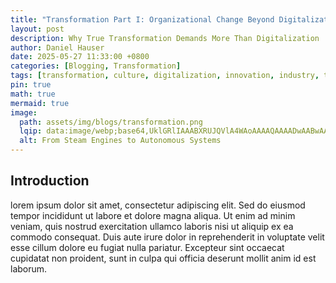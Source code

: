 ```yaml
---
title: "Transformation Part I: Organizational Change Beyond Digitalization"
layout: post
description: Why True Transformation Demands More Than Digitalization
author: Daniel Hauser
date: 2025-05-27 11:33:00 +0800
categories: [Blogging, Transformation]
tags: [transformation, culture, digitalization, innovation, industry, technology]
pin: true
math: true
mermaid: true
image:
  path: assets/img/blogs/transformation.png
  lqip: data:image/webp;base64,UklGRlIAAABXRUJQVlA4WAoAAAAQAAAADwAABwAAQUxQSDIAAAARL0AmbZurmr57yyIiqE8oiG0bejIYEQTgqiDA9vqnsUSI6H+oAEAAAA==lq
  alt: From Steam Engines to Autonomous Systems
---
```


## Introduction

lorem ipsum dolor sit amet, consectetur adipiscing elit. Sed do eiusmod tempor incididunt ut labore et dolore magna aliqua. Ut enim ad minim veniam, quis nostrud exercitation ullamco laboris nisi ut aliquip ex ea commodo consequat. Duis aute irure dolor in reprehenderit in voluptate velit esse cillum dolore eu fugiat nulla pariatur. Excepteur sint occaecat cupidatat non proident, sunt in culpa qui officia deserunt mollit anim id est laborum.